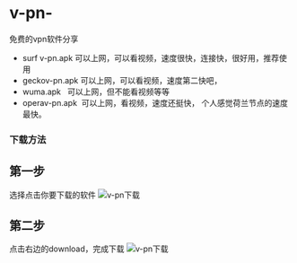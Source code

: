 # v-pn-
免费的vpn软件分享

- surf v-pn.apk 可以上网，可以看视频，速度很快，连接快，很好用，推荐使用
- geckov-pn.apk 可以上网，可以看视频，速度第二快吧，
- wuma.apk   可以上网，但不能看视频等等
- operav-pn.apk  可以上网，看视频，速度还挺快， 个人感觉荷兰节点的速度最快。

### 下载方法
## 第一步
选择点击你要下载的软件
![v-pn下载](https://github.com/zhoudaxiaa/vpn-/blob/master/img/1.png)

## 第二步
点击右边的download，完成下载
![v-pn下载](https://github.com/zhoudaxiaa/vpn-/blob/master/img/2.png)
